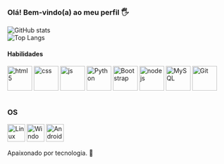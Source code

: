 ### Olá! Bem-vindo(a) ao meu perfil 🖐️ <br>

![GitHub stats](https://github-readme-stats.vercel.app/api?username=RichardMatth&show_icons=true&theme=tokyonight&count_private=false)<br>
![Top Langs](https://github-readme-stats.vercel.app/api/top-langs/?username=RichardMatth&layout=compact&theme=tokyonight)

#### Habilidades
<div style="display: inline_block">
  <img align="center" alt="html5" src="https://cdn.jsdelivr.net/gh/devicons/devicon/icons/html5/html5-original.svg" width="56" height="56"/>
  <img align="center" alt="css" src="https://cdn.jsdelivr.net/gh/devicons/devicon/icons/css3/css3-original.svg" width="56" height="56"/>
  <img align="center" alt="js" src="https://cdn.jsdelivr.net/gh/devicons/devicon/icons/javascript/javascript-original.svg" width="56" height="56"/>
  <img align="center" alt="Python" src="https://cdn.jsdelivr.net/gh/devicons/devicon/icons/python/python-original.svg" width="56" height="56"/>
  <img align="center" alt="Bootstrap" src="https://cdn.jsdelivr.net/gh/devicons/devicon/icons/bootstrap/bootstrap-original.svg" width="56" height="56">
  <img align="center" alt="nodejs" src="https://cdn.jsdelivr.net/gh/devicons/devicon/icons/nodejs/nodejs-original.svg" width="56" height="56"/>
  <img align="center" alt="MySQL" src="https://cdn.jsdelivr.net/gh/devicons/devicon/icons/mysql/mysql-original-wordmark.svg" width="56" height="56"/>
  <img align="center" alt="Git" src="https://cdn.jsdelivr.net/gh/devicons/devicon/icons/git/git-original.svg" width="56" height="56"/>
</div><br/>

### OS
<div style="display: inline_block">
  <img align="center" alt="Linux" src="https://cdn.jsdelivr.net/gh/devicons/devicon/icons/linux/linux-original.svg" width="40" height="40"/>
  <img align="center" alt="Windows" src="https://cdn.jsdelivr.net/gh/devicons/devicon/icons/windows8/windows8-original.svg" width="40" height="40"/>
  <img align="center" alt="Android" src="https://cdn.jsdelivr.net/gh/devicons/devicon/icons/android/android-original.svg" width="40" height="40" />
</div>
<br>
Apaixonado por tecnologia. 💓

